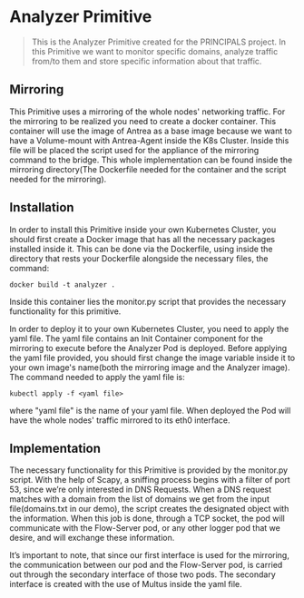 # Analyzer Primitive
> This is the Analyzer Primitive created for the PRINCIPALS project. In this Primitive we want to monitor specific domains, analyze traffic from/to them and store specific information about that traffic.


## Mirroring

This Primitive uses a mirroring of the whole nodes' networking traffic. For the mirroring to be realized you need to create a docker container. This container will use the image of Antrea as a base image because we want to have a Volume-mount with Antrea-Agent inside the K8s Cluster. Inside this file will be placed the script used for the appliance of the mirroring command to the bridge. This whole implementation can be found inside the mirroring directory(The Dockerfile needed for the container and the script needed for the mirroring).



## Installation
In order to install this Primitive inside your own Kubernetes Cluster, you should first create a Docker image that has all the necessary packages installed inside it. This can be done via the Dockerfile, using inside the directory that rests your Dockerfile alongside the necessary files, the command:

```Shell
docker build -t analyzer .
```
Inside this container lies the monitor.py script that provides the necessary functionality for this primitive.

In order to deploy it to your own Kubernetes Cluster, you need to apply the yaml file. The yaml file contains an Init Container component for the mirroring to execute before the Analyzer Pod is deployed. Before applying the yaml file provided, you should first change the image variable inside it to your own image's name(both the mirroring image and the Analyzer image). The command needed to apply the yaml file is:

```Shell
kubectl apply -f <yaml file>
```
where "yaml file" is the name of your yaml file. When deployed the Pod will have the whole nodes' traffic mirrored to its eth0 interface.

## Implementation

The necessary functionality for this Primitive is provided by the monitor.py script. With the help of Scapy, a sniffing process begins with a filter of port 53, since we’re only interested in DNS Requests. When a DNS request matches with a domain from the list of domains we get from the input file(domains.txt in our demo), the script creates the designated object with the information. When this job is done, through a TCP
socket, the pod will communicate with the Flow-Server pod, or any other logger pod that we desire, and will exchange these information.

It’s important to note, that since our first interface is used for the mirroring, the communication between our pod and the Flow-Server pod, is carried out through the secondary interface of those two pods. The secondary interface is
created with the use of Multus inside the yaml file.
